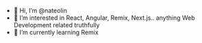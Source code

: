 - 👋 Hi, I’m @nateolin
- 👀 I’m interested in React, Angular, Remix, Next.js.. anything Web Development related truthfully
- 🌱 I’m currently learning Remix

<!---
nateolin/nateolin is a ✨ special ✨ repository because its `README.md` (this file) appears on your GitHub profile.
You can click the Preview link to take a look at your changes.
--->

